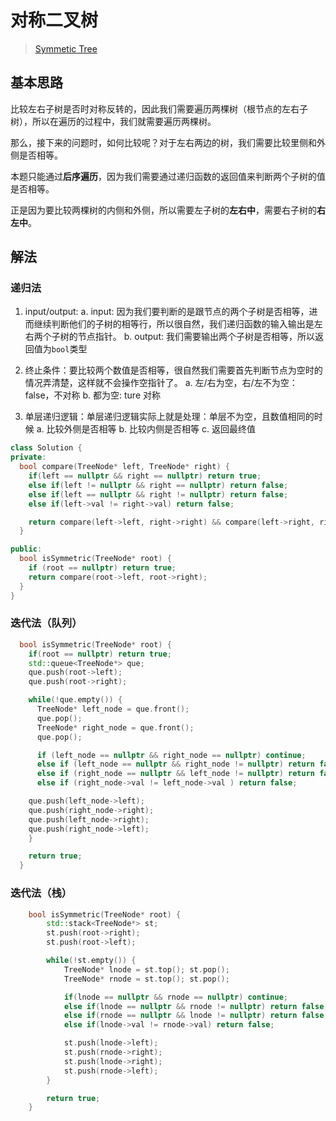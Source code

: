 # 对称二叉树

> [Symmetic Tree](https://leetcode.cn/problems/symmetric-tree/)

## 基本思路

比较左右子树是否时对称反转的，因此我们需要遍历两棵树（根节点的左右子树），所以在遍历的过程中，我们就需要遍历两棵树。

那么，接下来的问题时，如何比较呢？对于左右两边的树，我们需要比较里侧和外侧是否相等。

本题只能通过**后序遍历**，因为我们需要通过递归函数的返回值来判断两个子树的值是否相等。

正是因为要比较两棵树的内侧和外侧，所以需要左子树的**左右中**，需要右子树的**右左中**。

## 解法

### 递归法

1. input/output:
  a. input: 因为我们要判断的是跟节点的两个子树是否相等，进而继续判断他们的子树的相等行，所以很自然，我们递归函数的输入输出是左右两个子树的节点指针。
  b. output: 我们需要输出两个子树是否相等，所以返回值为`bool`类型

2. 终止条件：要比较两个数值是否相等，很自然我们需要首先判断节点为空时的情况弄清楚，这样就不会操作空指针了。
  a. 左/右为空，右/左不为空： false，不对称
  b. 都为空: ture 对称

3. 单层递归逻辑：单层递归逻辑实际上就是处理：单层不为空，且数值相同的时候
  a. 比较外侧是否相等
  b. 比较内侧是否相等
  c. 返回最终值

```cpp
class Solution {
private:
  bool compare(TreeNode* left, TreeNode* right) {
    if(left == nullptr && right == nullptr) return true;
    else if(left != nullptr && right == nullptr) return false;
    else if(left == nullptr && right != nullptr) return false;
    else if(left->val != right->val) return false;

    return compare(left->left, right->right) && compare(left->right, right->left);
  }

public:
  bool isSymmetric(TreeNode* root) {
    if (root == nullptr) return true;
    return compare(root->left, root->right);
  }
}
```

### 迭代法（队列）

```cpp
  bool isSymmetric(TreeNode* root) {
    if(root == nullptr) return true;
    std::queue<TreeNode*> que;
    que.push(root->left);
    que.push(root->right);

    while(!que.empty()) {
      TreeNode* left_node = que.front();
      que.pop();
      TreeNode* right_node = que.front();
      que.pop();

      if (left_node == nullptr && right_node == nullptr) continue;
      else if (left_node == nullptr && right_node != nullptr) return false;
      else if (right_node == nullptr && left_node != nullptr) return false;
      else if (right_node->val != left_node->val ) return false;

    que.push(left_node->left);
    que.push(right_node->right);
    que.push(left_node->right);
    que.push(right_node->left);
    }

    return true;
  }
```

### 迭代法（栈）

```cpp
    bool isSymmetric(TreeNode* root) {
        std::stack<TreeNode*> st;
        st.push(root->right);
        st.push(root->left);

        while(!st.empty()) {
            TreeNode* lnode = st.top(); st.pop();
            TreeNode* rnode = st.top(); st.pop();

            if(lnode == nullptr && rnode == nullptr) continue;
            else if(lnode == nullptr && rnode != nullptr) return false;
            else if(rnode == nullptr && lnode != nullptr) return false;
            else if(lnode->val != rnode->val) return false;

            st.push(lnode->left);
            st.push(rnode->right);
            st.push(lnode->right);
            st.push(rnode->left);
        }

        return true;
    }
```
